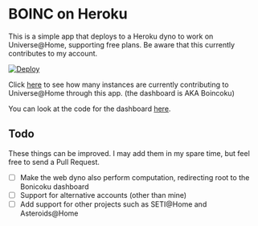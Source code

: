 # BOINC on Heroku

This is a simple app that deploys to a Heroku dyno to work on Universe@Home, supporting free plans. Be aware that this currently contributes to my account.

[![Deploy](https://www.herokucdn.com/deploy/button.svg)](https://heroku.com/deploy)

Click [here](http://boincoku.herokuapp.com/) to see how many instances are currently contributing to Universe@Home through this app. (the dashboard is AKA Boincoku)

You can look at the code for the dashboard [here](https://github.com/CrazyPython/boinc-dashboard-heroku).

## Todo
These things can be improved. I may add them in my spare time, but feel free to send a Pull Request.

 - [ ] Make the web dyno also perform computation, redirecting root to the Bonicoku dashboard
 - [ ] Support for alternative accounts (other than mine)
 - [ ] Add support for other projects such as SETI@Home and Asteroids@Home
